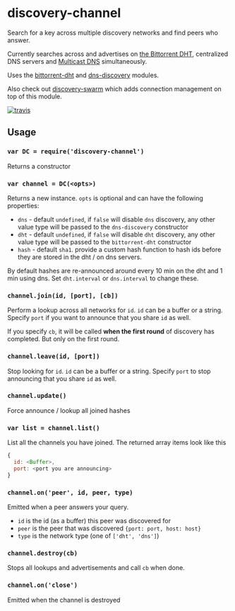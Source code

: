 # discovery-channel

Search for a key across multiple discovery networks and find peers who answer.

Currently searches across and advertises on [the Bittorrent DHT](https://en.wikipedia.org/wiki/Mainline_DHT), centralized DNS servers and [Multicast DNS](https://en.wikipedia.org/wiki/Multicast_DNS) simultaneously.

Uses the [bittorrent-dht](https://github.com/feross/bittorrent-dht) and [dns-discovery](https://github.com/mafintosh/dns-discovery) modules.

Also check out [discovery-swarm](https://github.com/mafintosh/discovery-swarm) which adds connection management on top of this module.

[![travis][travis-image]][travis-url]

[travis-image]: https://img.shields.io/travis/maxogden/discovery-channel.svg?style=flat
[travis-url]: https://travis-ci.org/maxogden/discovery-channel

## Usage

### `var DC = require('discovery-channel')`

Returns a constructor

### `var channel = DC(<opts>)`

Returns a new instance. `opts` is optional and can have the following properties:

- `dns` - default `undefined`, if `false` will disable `dns` discovery, any other value type will be passed to the `dns-discovery` constructor
- `dht` - default `undefined`, if `false` will disable `dht` discovery, any other value type will be passed to the `bittorrent-dht` constructor
- `hash` - default `sha1`. provide a custom hash function to hash ids before they are stored in the dht / on dns servers.

By default hashes are re-announced around every 10 min on the dht and 1 min using dns. Set `dht.interval` or `dns.interval` to change these.

### `channel.join(id, [port], [cb])`

Perform a lookup across all networks for `id`. `id` can be a buffer or a string.
Specify `port` if you want to announce that you share `id` as well.

If you specify `cb`, it will be called **when the first round** of discovery has completed. But only on the first round.

### `channel.leave(id, [port])`

Stop looking for `id`. `id` can be a buffer or a string.
Specify `port` to stop announcing that you share `id` as well.

### `channel.update()`

Force announce / lookup all joined hashes

### `var list = channel.list()`

List all the channels you have joined. The returned array items look like this

``` js
{
  id: <Buffer>,
  port: <port you are announcing>
}
```

### `channel.on('peer', id, peer, type)`

Emitted when a peer answers your query.

- `id` is the id (as a buffer) this peer was discovered for
- `peer` is the peer that was discovered `{port: port, host: host}`
- `type` is the network type (one of `['dht', 'dns']`)

### `channel.destroy(cb)`

Stops all lookups and advertisements and call `cb` when done.

### `channel.on('close')`

Emitted when the channel is destroyed
